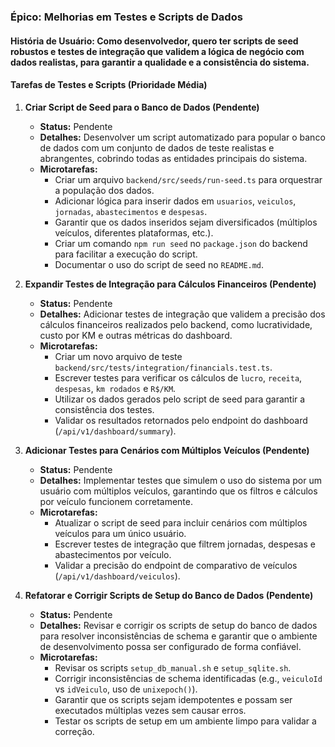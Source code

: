 

### Épico: Melhorias em Testes e Scripts de Dados

#### História de Usuário: Como desenvolvedor, quero ter scripts de seed robustos e testes de integração que validem a lógica de negócio com dados realistas, para garantir a qualidade e a consistência do sistema.

#### Tarefas de Testes e Scripts (Prioridade Média)

1.  **Criar Script de Seed para o Banco de Dados (Pendente)**
    *   **Status:** Pendente
    *   **Detalhes:** Desenvolver um script automatizado para popular o banco de dados com um conjunto de dados de teste realistas e abrangentes, cobrindo todas as entidades principais do sistema.
    *   **Microtarefas:**
        *   Criar um arquivo `backend/src/seeds/run-seed.ts` para orquestrar a população dos dados.
        *   Adicionar lógica para inserir dados em `usuarios`, `veiculos`, `jornadas`, `abastecimentos` e `despesas`.
        *   Garantir que os dados inseridos sejam diversificados (múltiplos veículos, diferentes plataformas, etc.).
        *   Criar um comando `npm run seed` no `package.json` do backend para facilitar a execução do script.
        *   Documentar o uso do script de seed no `README.md`.

2.  **Expandir Testes de Integração para Cálculos Financeiros (Pendente)**
    *   **Status:** Pendente
    *   **Detalhes:** Adicionar testes de integração que validem a precisão dos cálculos financeiros realizados pelo backend, como lucratividade, custo por KM e outras métricas do dashboard.
    *   **Microtarefas:**
        *   Criar um novo arquivo de teste `backend/src/tests/integration/financials.test.ts`.
        *   Escrever testes para verificar os cálculos de `lucro`, `receita`, `despesas`, `km rodados` e `R$/KM`.
        *   Utilizar os dados gerados pelo script de seed para garantir a consistência dos testes.
        *   Validar os resultados retornados pelo endpoint do dashboard (`/api/v1/dashboard/summary`).

3.  **Adicionar Testes para Cenários com Múltiplos Veículos (Pendente)**
    *   **Status:** Pendente
    *   **Detalhes:** Implementar testes que simulem o uso do sistema por um usuário com múltiplos veículos, garantindo que os filtros e cálculos por veículo funcionem corretamente.
    *   **Microtarefas:**
        *   Atualizar o script de seed para incluir cenários com múltiplos veículos para um único usuário.
        *   Escrever testes de integração que filtrem jornadas, despesas e abastecimentos por veículo.
        *   Validar a precisão do endpoint de comparativo de veículos (`/api/v1/dashboard/veiculos`).

4.  **Refatorar e Corrigir Scripts de Setup do Banco de Dados (Pendente)**
    *   **Status:** Pendente
    *   **Detalhes:** Revisar e corrigir os scripts de setup do banco de dados para resolver inconsistências de schema e garantir que o ambiente de desenvolvimento possa ser configurado de forma confiável.
    *   **Microtarefas:**
        *   Revisar os scripts `setup_db_manual.sh` e `setup_sqlite.sh`.
        *   Corrigir inconsistências de schema identificadas (e.g., `veiculoId` vs `idVeiculo`, uso de `unixepoch()`).
        *   Garantir que os scripts sejam idempotentes e possam ser executados múltiplas vezes sem causar erros.
        *   Testar os scripts de setup em um ambiente limpo para validar a correção.

